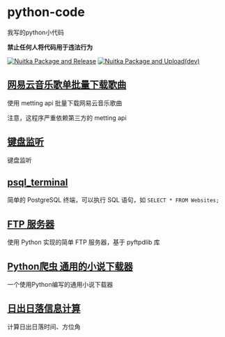 # python-code

我写的python小代码

**禁止任何人将代码用于违法行为**

[![Nuitka Package and Release](https://github.com/God-2077/python-code/actions/workflows/nuitka_package_release.yml/badge.svg)](https://github.com/God-2077/python-code/actions/workflows/nuitka_package_release.yml)
[![Nuitka Package and Upload(dev)](https://github.com/God-2077/python-code/actions/workflows/dev_package_and_upload.yml/badge.svg)](https://github.com/God-2077/python-code/actions/workflows/dev_package_and_upload.yml)

## [网易云音乐歌单批量下载歌曲][1]

使用 metting api 批量下载网易云音乐歌曲

注意，这程序严重依赖第三方的 metting api


## [键盘监听][4]

键盘监听


## [psql_terminal][7]

简单的 PostgreSQL 终端，可以执行 SQL 语句，如 `SELECT * FROM Websites;`


## [FTP 服务器][6]

使用 Python 实现的简单 FTP 服务器，基于 pyftpdlib 库


## [Python爬虫 通用的小说下载器][8]

一个使用Python编写的通用小说下载器


## [日出日落信息计算][9]

计算日出日落时间、方位角



[1]: https://github.com/God-2077/python-code/tree/main/%E7%BD%91%E6%98%93%E4%BA%91%E9%9F%B3%E4%B9%90%E6%AD%8C%E5%8D%95%E6%89%B9%E9%87%8F%E4%B8%8B%E8%BD%BD%E6%AD%8C%E6%9B%B2
[2]: https://github.com/God-2077/python-code/blob/main/%E7%BD%91%E6%98%93%E4%BA%91%E9%9F%B3%E4%B9%90%E6%AD%8C%E5%8D%95%E6%89%B9%E9%87%8F%E4%B8%8B%E8%BD%BD%E6%AD%8C%E6%9B%B2/v.24-10-06.py
[4]: https://github.com/God-2077/python-code/tree/main/键盘监听
[5]: https://github.com/God-2077/python-code/tree/main/键盘监听/v.24.07.16.py
[6]: https://github.com/God-2077/python-code/tree/main/ftp_server/
[7]: https://github.com/God-2077/python-code/tree/main/psql_terminal/
[8]: https://github.com/God-2077/python-code/tree/main/novel_crawler/
[9]: https://github.com/God-2077/python-code/tree/main/sunrise_sunset_info/
